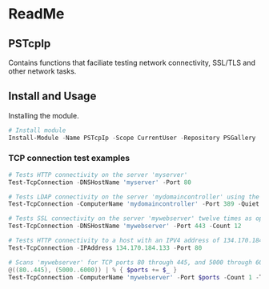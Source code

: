 # ReadMe

## PSTcpIp

Contains functions that faciliate testing network connectivity, SSL/TLS and other network tasks.

## Install and Usage

Installing the module.

```powershell
# Install module
Install-Module -Name PSTcpIp -Scope CurrentUser -Repository PSGallery
```

### TCP connection test examples

```powershell
# Tests HTTP connectivity on the server 'myserver'
Test-TcpConnection -DNSHostName 'myserver' -Port 80

# Tests LDAP connectivity on the server 'mydomaincontroller' using the parameter alias ComputerName with a boolean return value
Test-TcpConnection -ComputerName 'mydomaincontroller' -Port 389 -Quiet

# Tests SSL connectivity on the server 'mywebserver' twelve times as opposed to the default four attempts
Test-TcpConnection -DNSHostName 'mywebserver' -Port 443 -Count 12

# Tests HTTP connectivity to a host with an IPV4 address of 134.170.184.133
Test-TcpConnection -IPAddress 134.170.184.133 -Port 80

# Scans 'mywebserver' for TCP ports 80 through 445, and 5000 through 6000 with a 100 millisecond timeout
@((80..445), (5000..6000)) | % { $ports += $_ }
Test-TcpConnection -ComputerName 'mywebserver' -Port $ports -Count 1 -Timeout 100
```
